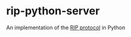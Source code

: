 # rip-python-server
An implementation of the <a href="https://github.com/UNEDLabs/rip-spec">RIP protocol</a> in Python
